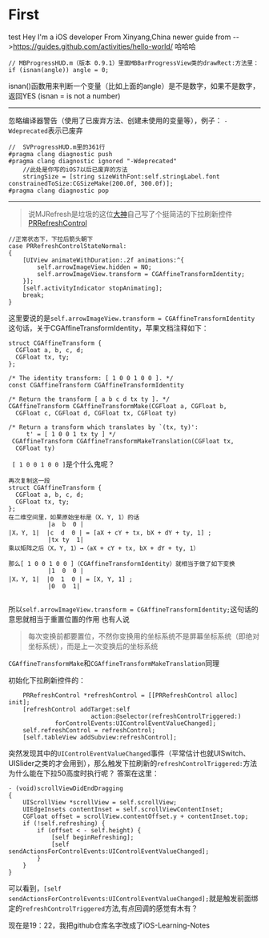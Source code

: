 # First
test
Hey I'm a iOS developer From Xinyang,China
newer guide from -->https://guides.github.com/activities/hello-world/
哈哈哈

```
// MBProgressHUD.m（版本 0.9.1）里面MBBarProgressView类的drawRect:方法里：
if (isnan(angle)) angle = 0;
```
isnan()函数用来判断一个变量（比如上面的angle）是不是数字，如果不是数字，返回YES
(isnan = is not a number)

----------
忽略编译器警告（使用了已废弃方法、创建未使用的变量等），例子：
`-Wdeprecated`表示已废弃

```
//  SVProgressHUD.m里的361行
#pragma clang diagnostic push
#pragma clang diagnostic ignored "-Wdeprecated"
	//此处是你写的iOS7以后已废弃的方法
    stringSize = [string sizeWithFont:self.stringLabel.font constrainedToSize:CGSizeMake(200.0f, 300.0f)];
#pragma clang diagnostic pop
```

----------

> 说MJRefresh是垃圾的这位[大神](https://www.v2ex.com/t/194294#reply26)自己写了个挺简洁的下拉刷新控件[PRRefreshControl](https://github.com/Elethom/PRRefreshControl)

```
//正常状态下，下拉后箭头朝下
case PRRefreshControlStateNormal:
{
	[UIView animateWithDuration:.2f animations:^{
		self.arrowImageView.hidden = NO;
		self.arrowImageView.transform = CGAffineTransformIdentity;
	}];
	[self.activityIndicator stopAnimating];
	break;
}
```
这里要说的是`self.arrowImageView.transform = CGAffineTransformIdentity`这句话，关于CGAffineTransformIdentity，苹果文档注释如下：

```
struct CGAffineTransform {
  CGFloat a, b, c, d;
  CGFloat tx, ty;
};

/* The identity transform: [ 1 0 0 1 0 0 ]. */ 
const CGAffineTransform CGAffineTransformIdentity

/* Return the transform [ a b c d tx ty ]. */ 
CGAffineTransform CGAffineTransformMake(CGFloat a, CGFloat b,
  CGFloat c, CGFloat d, CGFloat tx, CGFloat ty)

/* Return a transform which translates by `(tx, ty)':
     t' = [ 1 0 0 1 tx ty ] */
 CGAffineTransform CGAffineTransformMakeTranslation(CGFloat tx,
  CGFloat ty)

```
` [ 1 0 0 1 0 0 ]`是个什么鬼呢？



```
再次复制这一段
struct CGAffineTransform {
  CGFloat a, b, c, d;
  CGFloat tx, ty;
};
在二维空间里，如果原始坐标是（X，Y, 1）的话
		   |a  b  0 |
|X，Y, 1|  |c  d  0 | = [aX + cY + tx, bX + dY + ty, 1] ;
           |tx ty  1|    
乘以矩阵之后（X，Y, 1）→（aX + cY + tx, bX + dY + ty, 1）

那么[ 1 0 0 1 0 0 ]（CGAffineTransformIdentity）就相当于做了如下变换
		   |1  0  0 |
|X，Y, 1|  |0  1  0 | = [X, Y, 1] ;
           |0  0  1|  
             
```

所以`self.arrowImageView.transform = CGAffineTransformIdentity;`这句话的意思就相当于重置位置的作用
也有人说
>每次变换前都要置位，不然你变换用的坐标系统不是屏幕坐标系统（即绝对坐标系统），而是上一次变换后的坐标系统

`CGAffineTransformMake`和`CGAffineTransformMakeTranslation`同理


初始化下拉刷新控件的：
```
    PRRefreshControl *refreshControl = [[PRRefreshControl alloc] init];
    [refreshControl addTarget:self
                       action:@selector(refreshControlTriggered:)
             forControlEvents:UIControlEventValueChanged];
    self.refreshControl = refreshControl;
    [self.tableView addSubview:refreshControl];
```
突然发现其中的`UIControlEventValueChanged`事件（平常估计也就UISwitch、UISlider之类的才会用到），那么触发下拉刷新的`refreshControlTriggered:`方法为什么能在下拉50高度时执行呢？
答案在这里：
```
- (void)scrollViewDidEndDragging
{
    UIScrollView *scrollView = self.scrollView;
    UIEdgeInsets contentInset = self.scrollViewContentInset;
    CGFloat offset = scrollView.contentOffset.y + contentInset.top;
    if (!self.refreshing) {
        if (offset < - self.height) {
            [self beginRefreshing];
            [self sendActionsForControlEvents:UIControlEventValueChanged];
        }
    }
}
```
可以看到，`[self sendActionsForControlEvents:UIControlEventValueChanged];`就是触发前面绑定的`refreshControlTriggered`方法,有点回调的感觉有木有？

现在是19：22，我把github仓库名字改成了iOS-Learning-Notes
